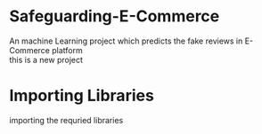 # Safeguarding-E-Commerce
An machine Learning project which predicts the fake reviews in E-Commerce platform<br>
this is a new project
# Importing Libraries
importing the requried libraries